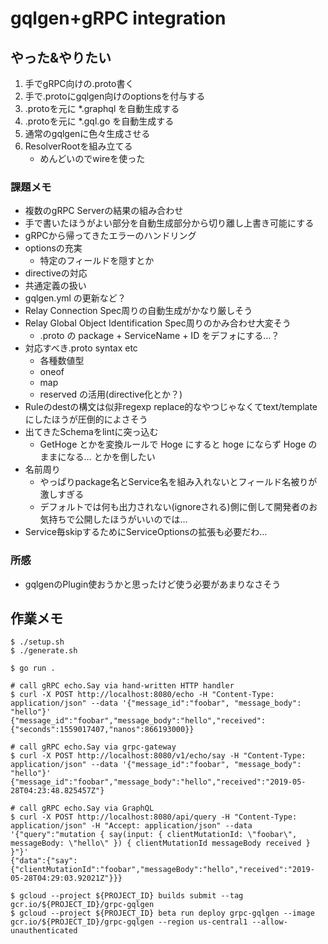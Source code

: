 # gqlgen+gRPC integration

## やった&やりたい

1. 手でgRPC向けの.proto書く
1. 手で.protoにgqlgen向けのoptionsを付与する
1. .protoを元に *.graphql を自動生成する
1. .protoを元に *.gql.go を自動生成する
1. 通常のgqlgenに色々生成させる
1. ResolverRootを組み立てる
    * めんどいのでwireを使った

### 課題メモ

* 複数のgRPC Serverの結果の組み合わせ
* 手で書いたほうがよい部分を自動生成部分から切り離し上書き可能にする
* gRPCから帰ってきたエラーのハンドリング
* optionsの充実
    * 特定のフィールドを隠すとか
* directiveの対応
* 共通定義の扱い
* gqlgen.yml の更新など？
* Relay Connection Spec周りの自動生成がかなり厳しそう
* Relay Global Object Identification Spec周りのかみ合わせ大変そう
    * .proto の package + ServiceName + ID をデフォにする…？
* 対応すべき.proto syntax etc
    * 各種数値型
    * oneof
    * map
    * reserved の活用(directive化とか？)
* Ruleのdestの構文は似非regexp replace的なやつじゃなくてtext/templateにしたほうが圧倒的によさそう
* 出てきたSchemaをlintに突っ込む
    * GetHoge とかを変換ルールで Hoge にすると hoge にならず Hoge のままになる… とかを倒したい
* 名前周り
    * やっぱりpackage名とService名を組み入れないとフィールド名被りが激しすぎる
    * デフォルトでは何も出力されない(ignoreされる)側に倒して開発者のお気持ちで公開したほうがいいのでは…
* Service毎skipするためにServiceOptionsの拡張も必要だわ…

### 所感

* gqlgenのPlugin使おうかと思ったけど使う必要があまりなさそう

## 作業メモ

```
$ ./setup.sh
$ ./generate.sh
```

```
$ go run .

# call gRPC echo.Say via hand-written HTTP handler
$ curl -X POST http://localhost:8080/echo -H "Content-Type: application/json" --data '{"message_id":"foobar", "message_body": "hello"}'
{"message_id":"foobar","message_body":"hello","received":{"seconds":1559017407,"nanos":866193000}}

# call gRPC echo.Say via grpc-gateway
$ curl -X POST http://localhost:8080/v1/echo/say -H "Content-Type: application/json" --data '{"message_id":"foobar", "message_body": "hello"}'
{"message_id":"foobar","message_body":"hello","received":"2019-05-28T04:23:48.825457Z"}

# call gRPC echo.Say via GraphQL
$ curl -X POST http://localhost:8080/api/query -H "Content-Type: application/json" -H "Accept: application/json" --data '{"query":"mutation { say(input: { clientMutationId: \"foobar\", messageBody: \"hello\" }) { clientMutationId messageBody received } }"}'
{"data":{"say":{"clientMutationId":"foobar","messageBody":"hello","received":"2019-05-28T04:29:03.92021Z"}}}
```

```
$ gcloud --project ${PROJECT_ID} builds submit --tag gcr.io/${PROJECT_ID}/grpc-gqlgen
$ gcloud --project ${PROJECT_ID} beta run deploy grpc-gqlgen --image gcr.io/${PROJECT_ID}/grpc-gqlgen --region us-central1 --allow-unauthenticated
```
